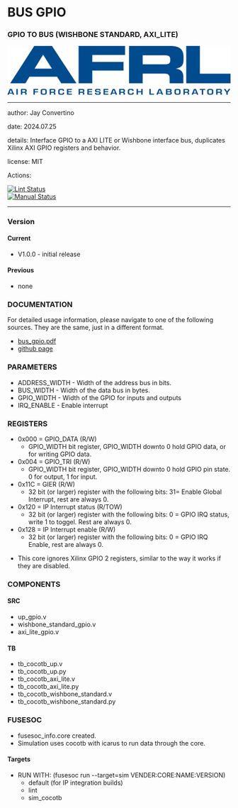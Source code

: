 # BUS GPIO
### GPIO TO BUS (WISHBONE STANDARD, AXI_LITE)

![image](docs/manual/img/AFRL.png)

---

  author: Jay Convertino   
  
  date: 2024.07.25
  
  details: Interface GPIO to a AXI LITE or Wishbone interface bus, duplicates Xilinx AXI GPIO registers and behavior.
  
  license: MIT   
   
  Actions:  

  [![Lint Status](../../actions/workflows/lint.yml/badge.svg)](../../actions)  
  [![Manual Status](../../actions/workflows/manual.yml/badge.svg)](../../actions)  
  
---

### Version
#### Current
  - V1.0.0 - initial release

#### Previous
  - none

### DOCUMENTATION
  For detailed usage information, please navigate to one of the following sources. They are the same, just in a different format.

  - [bus_gpio.pdf](docs/manual/bus_gpio.pdf)
  - [github page](https://johnathan-convertino-afrl.github.io/bus_gpio/)

### PARAMETERS

 *   ADDRESS_WIDTH   - Width of the address bus in bits.
 *   BUS_WIDTH       - Width of the data bus in bytes.
 *   GPIO_WIDTH      - Width of the GPIO for inputs and outputs
 *   IRQ_ENABLE      - Enable interrupt

### REGISTERS

  - 0x000 = GPIO_DATA (R/W)
    * GPIO_WIDTH bit register, GPIO_WIDTH downto 0 hold GPIO data, or for writing GPIO data.
  - 0x004 = GPIO_TRI (R/W)
    * GPIO_WIDTH bit register, GPIO_WIDTH downto 0 hold GPIO pin state. 0 for output, 1 for input.
  - 0x11C = GIER (R/W)
    * 32 bit (or larger) register with the following bits: 31= Enable Global Interrupt, rest are always 0.
  - 0x120 = IP Interrupt status (R/TOW)
    * 32 bit (or larger) register with the following bits: 0 = GPIO IRQ status, write 1 to toggel. Rest are always 0.
  - 0x128 = IP Interrupt enable (R/W)
    * 32 bit (or larger) register with the following bits: 0 = GPIO IRQ Enable, rest are always 0.

* This core ignores Xilinx GPIO 2 registers, similar to the way it works if they are disabled.

### COMPONENTS
#### SRC

* up_gpio.v
* wishbone_standard_gpio.v
* axi_lite_gpio.v
  
#### TB

* tb_cocotb_up.v
* tb_cocotb_up.py
* tb_cocotb_axi_lite.v
* tb_cocotb_axi_lite.py
* tb_cocotb_wishbone_standard.v
* tb_cocotb_wishbone_standard.py

### FUSESOC

* fusesoc_info.core created.
* Simulation uses cocotb with icarus to run data through the core.

#### Targets

* RUN WITH: (fusesoc run --target=sim VENDER:CORE:NAME:VERSION)
  - default (for IP integration builds)
  - lint
  - sim_cocotb

